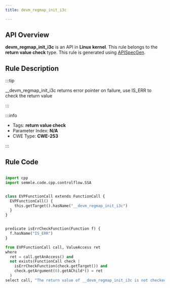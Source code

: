 ```yaml
---
title: devm_regmap_init_i3c

---
```



## API Overview
**devm_regmap_init_i3c** is an API in **Linux kernel**. This rule belongs to the **return value check** type. This rule is generated using [APISpecGen](../../tools/APISpecGen).
## Rule Description

:::tip

__devm_regmap_init_i3c returns error pointer on failure, use IS_ERR to check the return value

:::

:::info

- Tags: **return value check**
- Parameter Index: **N/A**
- CWE Type: **CWE-253**

:::

## Rule Code
```python

import cpp
import semmle.code.cpp.controlflow.SSA


class EVPFunctionCall extends FunctionCall {
  EVPFunctionCall() {
    this.getTarget().hasName("__devm_regmap_init_i3c")
  }
}


predicate isErrCheckFunction(Function f) {
  f.hasName("IS_ERR") 
}

from EVPFunctionCall call, ValueAccess ret
where
  ret = call.getAnAccess() and
  not exists(FunctionCall check |
    isErrCheckFunction(check.getTarget()) and
    check.getArgument(0).getAChild*() = ret
  )
select call, "The return value of __devm_regmap_init_i3c is not checked with IS_ERR."
    
```